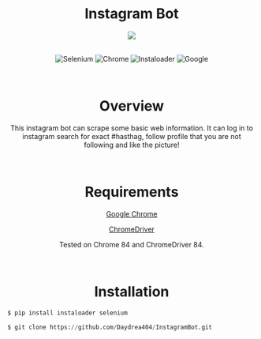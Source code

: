 
<div align="center">

# Instagram Bot

<img align="center" src="https://www.elegantthemes.com/blog/wp-content/uploads/2019/12/instagram-marketing-strategies-featured-image.jpg">

</br>
</br>




![Selenium](https://img.shields.io/badge/Selenium-3.141.0-blueviolet?style=for-the-badge&logoColor=blueviolet&logo=sellfy) ![Chrome](https://img.shields.io/badge/Chromedriver-84.0.4147.3-blueviolet?style=for-the-badge&logo=google&logoColor=blueviolet) ![Instaloader](https://img.shields.io/badge/Instaloader-4.4.5-blueviolet?style=for-the-badge&logo=instagram&link=https://github.com/instaloader/instaloader&logoColor=blueviolet) ![Google](https://img.shields.io/badge/Google%20Chrome-84-blueviolet?style=for-the-badge&logo=google%20chrome&link=https://www.google.com/chrome/&logoColor=blueviolet)


</br>

# Overview


This instagram bot can scrape some basic web information. It can log in to instagram search for exact #hasthag, follow profile that you are not following and  like the picture!


</br>

# Requirements


[Google Chrome][googlechrome]



[ChromeDriver][chromedriver]

Tested on Chrome 84 and ChromeDriver 84.


</br>

# Installation

</div>

```py
$ pip install instaloader selenium

$ git clone https://github.com/Daydrea404/InstagramBot.git
```

[googlechrome]: https://www.google.com/chrome/
[chromedriver]: https://chromedriver.chromium.org/downloads
